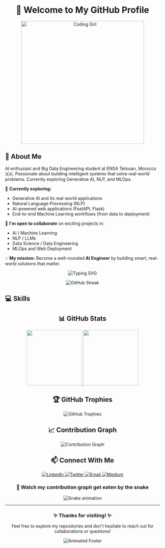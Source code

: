 # <div align="center">👋 Welcome to My GitHub Profile</div>


<div align="center">
  <img alt="Coding Girl" width="400" src="https://media.giphy.com/media/L1R1tvI9svkIWwpVYr/giphy.gif">
</div>


## <div align="left">🚀 About Me</div>
AI enthusiast and Big Data Engineering student at ENSA Tetouan, Morocco 🇲🇦. Passionate about building intelligent systems that solve real-world problems. Currently exploring Generative AI, NLP, and MLOps.

🌱 **Currently exploring:**  
- Generative AI and its real-world applications  
- Natural Language Processing (NLP)  
- AI-powered web applications (FastAPI, Flask)  
- End-to-end Machine Learning workflows (from data to deployment)

🚀 **I'm open to collaborate** on exciting projects in:  
- AI / Machine Learning  
- NLP / LLMs  
- Data Science / Data Engineering  
- MLOps and Web Deployment

💡 **My mission:** Become a well-rounded **AI Engineer** by building smart, real-world solutions that matter.




<div align="center">
  
  ![Typing SVG](https://readme-typing-svg.herokuapp.com?font=Fira+Code&pause=1000&color=9C27B0&center=true&vCenter=true&width=435&lines=Machine+Learning+Engineer;Data+Scientist;Problem+Solver;AI+Enthusiast)
  
</div>

<div align="center">
  <img src="https://github-readme-streak-stats.herokuapp.com/?user=bensbehChaimae&theme=material-palenight" alt="GitHub Streak"/>
</div>





## <div align="left">💻 Skills</div>



## <div align="center">📊 GitHub Stats</div>

<div align="center">
  <a href="https://github.com/bensbehChaimae">
    <img height="180em" src="https://github-readme-stats.vercel.app/api?username=bensbehChaimae&show_icons=true&theme=material-palenight&include_all_commits=true&count_private=true"/>
    <img height="180em" src="https://github-readme-stats.vercel.app/api/top-langs/?username=bensbehChaimae&layout=compact&langs_count=7&theme=material-palenight"/>
  </a>
</div>

## <div align="center">🏆 GitHub Trophies</div>

<div align="center">
  <img src="https://github-profile-trophy.vercel.app/?username=bensbehChaimae&theme=discord&no-frame=false&no-bg=true&margin-w=4" alt="GitHub Trophies"/>
</div>

## <div align="center">📈 Contribution Graph</div>

<div align="center">
  <img src="https://github-readme-activity-graph.vercel.app/graph?username=bensbehChaimae&theme=material-palenight" alt="Contribution Graph"/>
</div>

## <div align="center">📫 Connect With Me</div>

<div align="center">
  <a href="https://linkedin.com/in/yourlinkedin" target="_blank">
    <img src="https://img.shields.io/badge/LinkedIn-0077B5?style=for-the-badge&logo=linkedin&logoColor=white" alt="LinkedIn"/>
  </a>
  <a href="https://twitter.com/yourtwitter" target="_blank">
    <img src="https://img.shields.io/badge/Twitter-1DA1F2?style=for-the-badge&logo=twitter&logoColor=white" alt="Twitter"/>
  </a>
  <a href="mailto:your.email@example.com" target="_blank">
    <img src="https://img.shields.io/badge/Email-D14836?style=for-the-badge&logo=gmail&logoColor=white" alt="Email"/>
  </a>
  <a href="https://medium.com/@yourusername" target="_blank">
    <img src="https://img.shields.io/badge/Medium-12100E?style=for-the-badge&logo=medium&logoColor=white" alt="Medium"/>
  </a>
</div>

<div align="center">
  
  ### 🐍 Watch my contribution graph get eaten by the snake
  
  ![Snake animation](https://github.com/bensbehChaimae/bensbehChaimae/blob/output/github-contribution-grid-snake.svg)
  
</div>

---

<div align="center">
  <h3>✨ Thanks for visiting! ✨</h3>
  <p>Feel free to explore my repositories and don't hesitate to reach out for collaborations or questions!</p>
  
  ![Animated Footer](https://capsule-render.vercel.app/api?type=waving&color=9C27B0&height=120&section=footer)
</div>